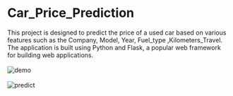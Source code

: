 # Car_Price_Prediction


This project is designed to predict the price of a used car based on various features such as the Company, Model, Year, Fuel_type ,Kilometers_Travel. The application is built using Python and Flask, a popular web framework for building web applications.
<br><br>
![demo](https://user-images.githubusercontent.com/85838410/235489149-67cbfc19-571a-4ac5-a917-a45712b9ae71.png)
<br><br>
![predict](https://user-images.githubusercontent.com/85838410/235489211-8cd67f82-374d-49b2-aafc-05e07768db4d.png)




